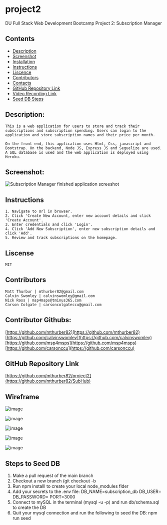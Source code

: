 # project2
DU Full Stack Web Development Bootcamp Project 2: Subscription Manager

## Contents
- [Description](#Description)
- [Screenshot](Screenshots)
- [Installation](#Installation)
- [Instructions](#Instructions)
- [Liscence](#Liscence)
- [Contributors](#Contributors)
- [Contacts](#ContributorGithubs)
- [GitHub Repository Link](#GitHubRepositoryLink)
- [Video Recording Link](#VideoRecordingLink)
- [Seed DB Steps](#SeedDBSteps)

## Description:
    This is a web application for users to store and track their subscriptions and subscription spending. Users can login to the application and store subscription names and their price per month.

    On the front end, this application uses Html, Css, javascript and Bootstrap. On the backend, Node JS, Express JS and Sequelize are used. A SQL database is used and the web application is deployed using Heroku.

## Screenshot:
![Subscription Manager finished application screeshot](./App_Screenshot.PNG)

## Instructions
    1. Navigate to Url in browser.
    2. Click 'Create New Account, enter new account details and click 'Create Account'.
    3. Enter credentials and click 'Login'.
    4. Click 'Add New Subscription', enter new subscription details and click 'Add'.
    5. Review and track subscriptions on the homepage.
    
## Liscense
    MIT

## Contributors
    Matt Thurbur | mthurber82@gmail.com
    Calvin Swomley | calvinswomley@gmail.com
    Nick Ross | msp4msps@tminus365.com
    Carson Colgate | carsoncolgateccu@gmail.com

## Contributor Githubs:
[https://github.com/mthurber82](https://github.com/mthurber82)
[https://github.com/calvinswomley](https://github.com/calvinswomley)
[https://github.com/msp4msps](https://github.com/msp4msps)
[https://github.com/carsonccu](https://github.com/carsonccu)

## GitHub Repository Link
[https://github.com/mthurber82/project2](https://github.com/mthurber82/SubHub)

## Wireframe
![image](https://user-images.githubusercontent.com/88950849/144348863-b1f1eef9-eea2-49dc-ba55-8a8a7b324a34.png)

![image](https://user-images.githubusercontent.com/88950849/144350272-6535d383-113d-460e-b83d-64c6f6518c8f.png)

![image](https://user-images.githubusercontent.com/88950849/144350918-81f0513c-2168-439f-8a4d-c8c41e1ee87b.png)

![image](https://user-images.githubusercontent.com/88950849/144351197-1e6069be-7f85-49f5-bc2b-665385f03309.png)

![image](https://user-images.githubusercontent.com/88950849/144351318-f07f9333-b375-4ade-83df-31f562b4cfef.png)

## Steps to Seed DB
1. Make a pull request of the main branch
2. Checkout a new branch (git checkout -b <branchName>
3. Run npm installl to create your local node_modules flder
4. Add your secrets to the .env file:
    DB_NAME=subscription_db
    DB_USER=
    DB_PASSWORD=
    PORT=3000
5. Connect to mySQL in the terminal (mysql -u <username> -p) and run db/schema.sql to create the DB
6. Quit your mysql connection and run the following to seed the DB: npm run seed
